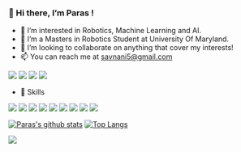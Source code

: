 ### 👋 Hi there, I’m Paras !

- 👀 I’m interested in Robotics, Machine Learning and AI.
- 🌱 I’m a Masters in Robotics Student at University Of Maryland.
- 👯 I’m looking to collaborate on anything that cover my interests!
- 📫 You can reach me at [savnani5@gmail.com](savnani4@gmail.com)


<a href="https://www.instagram.com/tadbitcrazy_/"><img src="https://img.shields.io/badge/Instagram-E4405F?style=for-the-badge&logo=instagram&logoColor=white"></a> <a href="https://www.linkedin.com/in/paras-savnani-532966182/"><img src="https://img.shields.io/badge/LinkedIn-0077B5?style=for-the-badge&logo=linkedin&logoColor=white"></a> <a href="https://twitter.com/psavnani?lang=en"><img src="https://img.shields.io/badge/Twitter-1DA1F2?style=for-the-badge&logo=twitter&logoColor=white"></a> <a href="https://www.researchgate.net/scientific-contributions/Paras-S-Savnani-2173763454"><img src="https://img.shields.io/badge/Research_Gate-00CCBB.svg?&style=for-the-badge&logo=ResearchGate&logoColor=white"></a> 

- :rocket: Skills

<img src="https://img.shields.io/badge/Python-3776AB?style=for-the-badge&logo=python&logoColor=white"> <img src="https://img.shields.io/badge/C-00599C?style=for-the-badge&logo=c&logoColor=white"> <img src="https://img.shields.io/badge/C%2B%2B-00599C?style=for-the-badge&logo=c%2B%2B&logoColor=white"> <img src="https://img.shields.io/badge/TensorFlow-FF6F00?style=for-the-badge&logo=TensorFlow&logoColor=white"> <img src="https://img.shields.io/badge/PyTorch-EE4C2C?style=for-the-badge&logo=PyTorch&logoColor=white"> <img src="https://img.shields.io/badge/Numpy-777BB4?style=for-the-badge&logo=numpy&logoColor=white"> <img src="https://img.shields.io/badge/scikit_learn-F7931E?style=for-the-badge&logo=scikit-learn&logoColor=white"> <img src="https://img.shields.io/badge/OpenCV-27338e?style=for-the-badge&logo=OpenCV&logoColor=white"> <img src="https://img.shields.io/badge/ROS-22314E?style=for-the-badge&logo=ROS&logoColor=white"> 

[![Paras's github stats](https://github-readme-stats.vercel.app/api?username=savnani5&show_icons=true&theme=radical)](https://github.com/anuraghazra/github-readme-stats) [![Top Langs](https://github-readme-stats.vercel.app/api/top-langs/?username=savnani5&layout=compact&theme=radical)](https://github.com/anuraghazra/github-readme-stats)

![](https://komarev.com/ghpvc/?username=savnani5&color=blue)


<!---
savnani5/savnani5 is a ✨ special ✨ repository because its `README.md` (this file) appears on your GitHub profile.
You can click the Preview link to take a look at your changes.
--->
